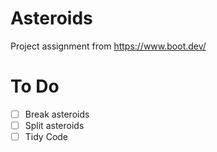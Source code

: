 # Asteroids
Project assignment from https://www.boot.dev/

# To Do
- [ ] Break asteroids
- [ ] Split asteroids
- [ ] Tidy Code
